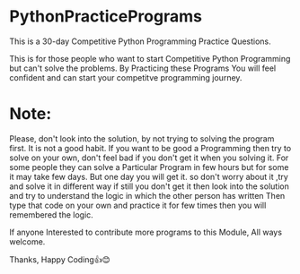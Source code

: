 # PythonPracticePrograms
This is a 30-day Competitive Python Programming Practice Questions.

This is for those people who want to start Competitive Python Programming but can't solve the problems. By Practicing these Programs You will feel confident and can start your competitve programming journey.

# Note:
Please, don't look into the solution, by not trying to solving the program first. It is not a good habit. 
If you want to be good a Programming then try to solve on your own, don't feel bad if you don't get it when you solving it. 
For some people they can solve a Particular Program in few hours but for some it may take few days. But one day you will get it.
so don't worry about it ,try and solve it in different way if still you don't get it then look into the solution and try to understand the logic in which the other person has written
Then type that code on your own and practice it for few times then you will remembered the logic.

If anyone Interested to contribute more programs to this Module, All ways welcome.

Thanks,
Happy Coding👍😊
